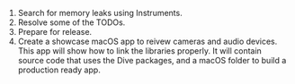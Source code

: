1. Search for memory leaks using Instruments.
1. Resolve some of the TODOs.
1. Prepare for release.
1. Create a showcase macOS app to reivew cameras and audio devices. This app
will show how to link the libraries properly. It will contain source code that
uses the Dive packages, and a macOS folder to build a production ready app.
